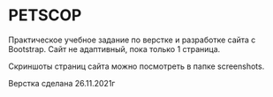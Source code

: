 # PETSCOP
Практическое учебное задание по верстке и разработке сайта с Bootstrap.
Сайт не адаптивный, пока только 1 страница.

Скриншоты страниц сайта можно посмотреть в папке screenshots.

Верстка сделана 26.11.2021г
